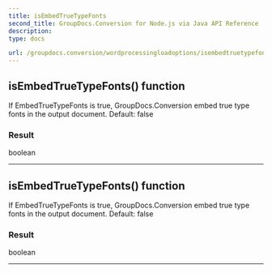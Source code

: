 ```yaml
---
title: isEmbedTrueTypeFonts
second_title: GroupDocs.Conversion for Node.js via Java API Reference
description: 
type: docs

url: /groupdocs.conversion/wordprocessingloadoptions/isembedtruetypefonts/
---
```


## isEmbedTrueTypeFonts()  function
If EmbedTrueTypeFonts is true, GroupDocs.Conversion embed true type fonts in the output document. Default: false

### Result
boolean


---


## isEmbedTrueTypeFonts()  function
If EmbedTrueTypeFonts is true, GroupDocs.Conversion embed true type fonts in the output document. Default: false

### Result
boolean


---


